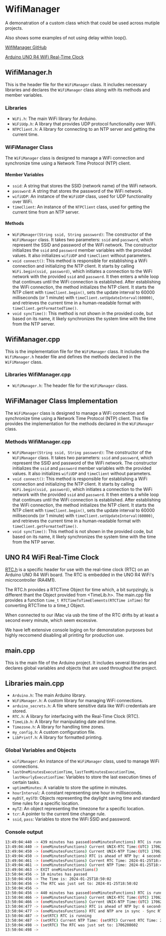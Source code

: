 # WifiManager

A demonatration of a custom class which that could be used across mutiple projects.

Also shows some examples of not using delay within loop().

[WifiManager GitHub](https://github.com/jwilleke/WifiManager)

[Arduino UNO R4 WiFi Real-Time Clock](https://docs.arduino.cc/tutorials/uno-r4-wifi/rtc/)

## WifiManager.h

This is the header file for the `WiFiManager` class. It includes necessary libraries and declares the `WiFiManager` class along with its methods and member variables.

### Libraries

- `WiFi.h`: The main WiFi library for Arduino.
- `WiFiUdp.h`: A library that provides UDP protocol functionality over WiFi.
- `NTPClient.h`: A library for connecting to an NTP server and getting the current time.

### WiFiManager Class

The `WiFiManager` class is designed to manage a WiFi connection and synchronize time using a Network Time Protocol (NTP) client.

#### Member Variables

- `ssid`: A string that stores the SSID (network name) of the WiFi network.
- `password`: A string that stores the password of the WiFi network.
- `wifiUDP`: An instance of the `WiFiUDP` class, used for UDP functionality over WiFi.
- `timeClient`: An instance of the `NTPClient` class, used for getting the current time from an NTP server.

#### Methods

- `WiFiManager(String ssid, String password)`: The constructor of the `WiFiManager` class. It takes two parameters: `ssid` and `password`, which represent the SSID and password of the WiFi network. The constructor initializes the `ssid` and `password` member variables with the provided values. It also initializes `wifiUDP` and `timeClient` without parameters.
- `void connect()`: This method is responsible for establishing a WiFi connection and initializing the NTP client. It starts by calling `WiFi.begin(ssid, password)`, which initiates a connection to the WiFi network with the provided `ssid` and `password`. It then enters a while loop that continues until the WiFi connection is established. After establishing the WiFi connection, the method initializes the NTP client. It starts the NTP client with `timeClient.begin()`, sets the update interval to 60000 milliseconds (or 1 minute) with `timeClient.setUpdateInterval(60000)`, and retrieves the current time in a human-readable format with `timeClient.getFormattedTime()`.
- `void syncTime()`: This method is not shown in the provided code, but based on its name, it likely synchronizes the system time with the time from the NTP server.

## WifiManager.cpp

This is the implementation file for the `WiFiManager` class. It includes the `WifiManager.h` header file and defines the methods declared in the `WiFiManager` class.

### Libraries WifiManager.cpp

- `WifiManager.h`: The header file for the `WiFiManager` class.

## WiFiManager Class Implementation

The `WiFiManager` class is designed to manage a WiFi connection and synchronize time using a Network Time Protocol (NTP) client. This file provides the implementation for the methods declared in the `WiFiManager` class.

### Methods WifiManager.cpp

- `WiFiManager(String ssid, String password)`: The constructor of the `WiFiManager` class. It takes two parameters: `ssid` and `password`, which represent the SSID and password of the WiFi network. The constructor initializes the `ssid` and `password` member variables with the provided values. It also initializes `wifiUDP` and `timeClient` without parameters.
- `void connect()`: This method is responsible for establishing a WiFi connection and initializing the NTP client. It starts by calling `WiFi.begin(ssid, password)`, which initiates a connection to the WiFi network with the provided `ssid` and `password`. It then enters a while loop that continues until the WiFi connection is established. After establishing the WiFi connection, the method initializes the NTP client. It starts the NTP client with `timeClient.begin()`, sets the update interval to 60000 milliseconds (or 1 minute) with `timeClient.setUpdateInterval(60000)`, and retrieves the current time in a human-readable format with `timeClient.getFormattedTime()`.
- `void syncTime()`: This method is not shown in the provided code, but based on its name, it likely synchronizes the system time with the time from the NTP server.

## UNO R4 WiFi Real-Time Clock

[RTC.h](https://docs.arduino.cc/tutorials/uno-r4-wifi/rtc/) is a specific header for use with the real-time clock (RTC) on an Arduino UNO R4 WiFi board. The RTC is embedded in the UNO R4 WiFi's microcontroller (RA4M1).

The RTC.h provides a RTCTime Object for time which, a bit surpzingly, is different thant the Object provided from <TimeLib.h>. The main.cpp file provides a function ```time_t RTCTimeToTimeElements(RTCTime inTime)``` for converting RTCTime to a time_t Object.

When connected to our iMac via usb the time of the RTC drifts by at least a second every minute, which seem excessive.

We have left extensive console loging on for demonstation purposes but highly reccomend disabling all printing for production use.

## main.cpp

This is the main file of the Arduino project. It includes several libraries and declares global variables and objects that are used throughout the project.

## Libraries main.cpp

- `Arduino.h`: The main Arduino library.
- `WiFiManager.h`: A custom library for managing WiFi connections.
- `arduino_secrets.h`: A file where sensitive data like WiFi credentials are stored.
- `RTC.h`: A library for interfacing with the Real-Time Clock (RTC).
- `TimeLib.h`: A library for manipulating date and time.
- `Timezone.h`: A library for handling time zones.
- `my_config.h`: A custom configuration file.
- `LibPrintf.h`: A library for formatted printing.

### Global Variables and Objects

- `wifiManager`: An instance of the `WiFiManager` class, used to manage WiFi connections.
- `lastOneMinutesExecutionTime`, `lastTenMinutesExecutionTime`, `lastHourlyExecutionTime`: Variables to store the last execution times of certain tasks.
- `uptimeMinutes`: A variable to store the uptime in minutes.
- `hourInterval`: A constant representing one hour in milliseconds.
- `myDST`, `mySTD`: Objects representing the daylight saving time and standard time rules for a specific location.
- `myTZ`: An object representing the timezone for a specific location.
- `tcr`: A pointer to the current time change rule.
- `ssid`, `pass`: Variables to store the WiFi SSID and password.

### Console output

```bash
13:49:04:440 -> 439 minutes has passed(oneMinutesFunctions) RTC is running
13:49:04:440 -> (oneMinutesFunctions) Current UNIX-RTC Time:(UTC) 1706208540
13:49:04:450 -> (oneMinutesFunctions) Current UNIX-NTP Time:(UTC) 1706208536
13:49:04:450 -> (oneMinutesFunctions) RTC is ahead of NTP by: 4 seconds
13:49:04:461 -> (oneMinutesFunctions) Current RTC Time: 2024-01-25T18:49:00
13:49:04:461 -> (oneMinutesFunctions) Current NTP Time: 2024-01-25T18:48:56
13:49:04:463 -> EXIT oneMinutesFunctions()
13:50:04:456 -> 10 minutes has passed
13:50:04:456 -> The Time is: 2024-01-25T18:50:02
13:50:04:456 -> The RTC was just set to: 2024-01-25T18:50:02
13:50:04:456 -> 
13:50:04:456 -> 440 minutes has passed(oneMinutesFunctions) RTC is running
13:50:04:466 -> (oneMinutesFunctions) Current UNIX-RTC Time:(UTC) 1706208602
13:50:04:466 -> (oneMinutesFunctions) Current UNIX-NTP Time:(UTC) 1706208596
13:50:04:477 -> (oneMinutesFunctions) RTC is ahead of NTP by: 6 seconds
13:50:04:477 -> (oneMinutesFunctions) RTC and NTP are in sync - Sync RTC to NTP
13:50:04:487 -> (setRTC) RTC is running
13:50:04:487 -> (setRTC) Current NTP Time: (setRTC) Current RTC Time: 2024-01-25T18:50:02
13:50:04:498 -> (setRTC) The RTC was just set to: 1706208602
13:50:04:498 -> 
```
